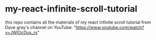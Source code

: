 # my-react-infinite-scroll-tutorial
this repo contains all the materials of my react infinite scroll tutorial from Dave gray's channel on YouTube: "https://www.youtube.com/watch?v=JWlOcDus_rs"
